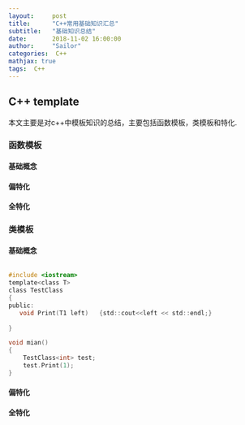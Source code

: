 ```yaml
---
layout:     post
title:      "C++常用基础知识汇总"
subtitle:   "基础知识总结"
date:       2018-11-02 16:00:00
author:     "Sailor"
categories:  C++
mathjax: true
tags:  C++
---
```


##  C++ template
本文主要是对c++中模板知识的总结，主要包括函数模板，类模板和特化.
<!-- more -->

### 函数模板
#### 基础概念
#### 偏特化
#### 全特化
### 类模板
#### 基础概念

```c

#include <iostream>
template<class T>
class TestClass
{
public:
   void Print(T1 left)   {std::cout<<left << std::endl;}
    
}

void mian()
{
    TestClass<int> test;
    test.Print(1);
}

```

#### 偏特化
#### 全特化